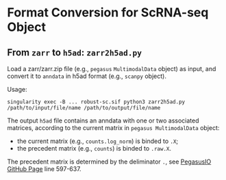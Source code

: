 # Format Conversion for ScRNA-seq Object

## From `zarr` to `h5ad`: `zarr2h5ad.py`

Load a zarr/zarr.zip file (e.g., `pegasus` `MultimodalData` object) as input, and convert it to `anndata` in h5ad format (e.g., `scanpy` object).

Usage:
```
singularity exec -B ... robust-sc.sif python3 zarr2h5ad.py /path/to/input/file/name /path/to/output/file/name
```

The output `h5ad` file contains an anndata with one or two associated matrices, according to the current matrix in `pegasus MultimodalData` object:
- the current matrix (e.g., `counts.log_norm`) is binded to `.X`;
- the precedent matrix (e.g., `counts`) is binded to `.raw.X`.

The precedent matrix is determined by the deliminator `.`, see [PegasusIO GitHub Page](https://github.com/lilab-bcb/pegasusio/blob/master/pegasusio/unimodal_data.py) line 597-637.
